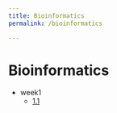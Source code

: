 ```yaml
---
title: Bioinformatics
permalink: /bioinformatics

---
```


# Bioinformatics

- week1
  - [1.1](/week1/1.1.md)

